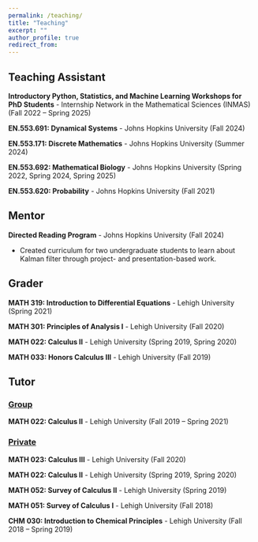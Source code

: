 ```yaml
---
permalink: /teaching/
title: "Teaching"
excerpt: ""
author_profile: true
redirect_from:
---
```


## Teaching Assistant

**Introductory Python, Statistics, and Machine Learning Workshops for PhD Students** - Internship Network in the Mathematical Sciences (INMAS) (Fall 2022 – Spring 2025)

**EN.553.691: Dynamical Systems** - Johns Hopkins University (Fall 2024)

**EN.553.171: Discrete Mathematics** - Johns Hopkins University (Summer 2024)

**EN.553.692: Mathematical Biology** - Johns Hopkins University (Spring 2022, Spring 2024, Spring 2025)

**EN.553.620: Probability** - Johns Hopkins University (Fall 2021)

## Mentor

**Directed Reading Program** - Johns Hopkins University (Fall 2024)
* Created curriculum for two undergraduate students to learn about Kalman filter through project- and presentation-based work.

## Grader

**MATH 319: Introduction to Differential Equations** - Lehigh University (Spring 2021)

**MATH 301: Principles of Analysis I** - Lehigh University (Fall 2020)

**MATH 022: Calculus II** - Lehigh University (Spring 2019, Spring 2020)

**MATH 033: Honors Calculus III** - Lehigh University (Fall 2019)

## Tutor

### <ins> Group </ins>

**MATH 022: Calculus II** - Lehigh University (Fall 2019 – Spring 2021)

### <ins> Private </ins>

**MATH 023: Calculus III** - Lehigh University (Fall 2020)

**MATH 022: Calculus II** - Lehigh University (Spring 2019, Spring 2020)

**MATH 052: Survey of Calculus II** - Lehigh University (Spring 2019)

**MATH 051: Survey of Calculus I** - Lehigh University (Fall 2018)

**CHM 030: Introduction to Chemical Principles** - Lehigh University (Fall 2018 – Spring 2019)

